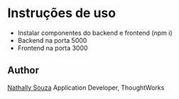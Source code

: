 # Instruções de uso

- Instalar componentes do backend e frontend (npm i)
- Backend na porta 5000
- Frontend na porta 3000

## Author
[Nathally Souza](https://www.linkedin.com/in/nathally-souza-7331a71b9/)
Application Developer, ThoughtWorks
